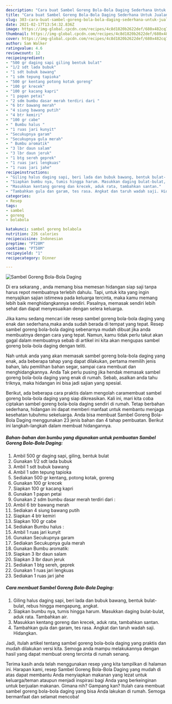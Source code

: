 ```yaml
---
description: "Cara buat Sambel Goreng Bola-Bola Daging Sederhana Untuk Jualan"
title: "Cara buat Sambel Goreng Bola-Bola Daging Sederhana Untuk Jualan"
slug: 303-cara-buat-sambel-goreng-bola-bola-daging-sederhana-untuk-jualan
date: 2021-02-17T13:54:32.836Z
image: https://img-global.cpcdn.com/recipes/4c8d1820b2622def/680x482cq70/sambel-goreng-bola-bola-daging-foto-resep-utama.jpg
thumbnail: https://img-global.cpcdn.com/recipes/4c8d1820b2622def/680x482cq70/sambel-goreng-bola-bola-daging-foto-resep-utama.jpg
cover: https://img-global.cpcdn.com/recipes/4c8d1820b2622def/680x482cq70/sambel-goreng-bola-bola-daging-foto-resep-utama.jpg
author: Sam Walker
ratingvalue: 4.6
reviewcount: 12
recipeingredient:
- "500 gr daging sapi giling bentuk bulat"
- "1/2 sdt lada bubuk"
- "1 sdt bubuk bawang"
- "1 sdm tepung tapioka"
- "500 gr kentang potong kotak goreng"
- "100 gr krecek"
- "100 gr kacang kapri"
- "1 papan petai"
- "2 sdm bumbu dasar merah terdiri dari "
- "6 btr bawang merah"
- "4 siung bawang putih"
- "4 btr kemiri"
- "100 gr cabe"
- " Bumbu halus "
- "1 ruas jari kunyit"
- "Secukupnya garam"
- "Secukupnya gula merah"
- " Bumbu aromatik"
- "3 lbr daun salam"
- "3 lbr daun jeruk"
- "1 btg sereh geprek"
- "1 ruas jari lengkuas"
- "1 ruas jari jahe"
recipeinstructions:
- "Giling halus daging sapi, beri lada dan bubuk bawang, bentuk bulat- bulat, rebus hingga mengapung, angkat."
- "Siapkan bumbu nya, tumis hingga harum. Masukkan daging bulat-bulat, aduk rata. Tambahkan air."
- "Masukkan kentang goreng dan krecek, aduk rata, tambahkan santan."
- "Tambahkan gula dan garam, tes rasa. Angkat dan taruh wadah saji. Hidangkan."
categories:
- Resep
tags:
- sambel
- goreng
- bolabola

katakunci: sambel goreng bolabola 
nutrition: 226 calories
recipecuisine: Indonesian
preptime: "PT20M"
cooktime: "PT58M"
recipeyield: "1"
recipecategory: Dinner

---
```



![Sambel Goreng Bola-Bola Daging](https://img-global.cpcdn.com/recipes/4c8d1820b2622def/680x482cq70/sambel-goreng-bola-bola-daging-foto-resep-utama.jpg)

Di era  sekarang , anda memang bisa memesan hidangan siap saji tanpa harus repot membuatnya terlebih dahulu. Tapi, untuk kita yang ingin menyajikan sajian istimewa pada keluarga tercinta, maka kamu memang lebih baik menghidangkannya sendiri. Pasalnya, memasak sendiri lebih sehat dan dapat menyesuaikan dengan selera keluarga.

Jika kamu sedang mencari ide resep sambel goreng bola-bola daging yang enak dan sederhana,maka anda sudah berada di tempat yang tepat. Resep sambel goreng bola-bola daging  sebenarnya mudah dibuat jika anda membuatnya dengan cara yang tepat. Namun, kamu tidak perlu takut akan gagal dalam membuatnya 
sebab di artikel ini kita akan mengupas sambel goreng bola-bola daging dengan teliti.  



Nah untuk anda yang akan memasak sambel goreng bola-bola daging yang enak, ada beberapa tahap yang dapat dilakukan, pertama memilih jenis bahan, lalu pemilihan bahan segar, sampai cara membuat dan menghidangkannya. Anda Tak perlu pusing jika hendak memasak sambel goreng bola-bola daging yang enak di rumah. Sebab, asalkan anda  tahu triknya, maka hidangan ini bisa jadi sajian yang spesial.

Berikut, ada beberapa cara praktis  dalam mengolah caramembuat sambel goreng bola-bola daging yang siap dikreasikan. Kali ini, mari kita coba ciptakan sambel goreng bola-bola daging sendiri di rumah. Tetap berbahan sederhana, hidangan ini dapat memberi manfaat untuk membantu menjaga kesehatan tubuhmu sekeluarga. Anda bisa membuat Sambel Goreng Bola-Bola Daging menggunakan 23 jenis bahan dan 4 tahap pembuatan. Berikut ini langkah-langkah dalam membuat hidangannya.

<!--inarticleads1-->

##### Bahan-bahan dan bumbu yang digunakan untuk pembuatan Sambel Goreng Bola-Bola Daging:

1. Ambil 500 gr daging sapi, giling, bentuk bulat
1. Gunakan 1/2 sdt lada bubuk
1. Ambil 1 sdt bubuk bawang
1. Ambil 1 sdm tepung tapioka
1. Sediakan 500 gr kentang, potong kotak, goreng
1. Gunakan 100 gr krecek
1. Siapkan 100 gr kacang kapri
1. Gunakan 1 papan petai
1. Gunakan 2 sdm bumbu dasar merah terdiri dari :
1. Ambil 6 btr bawang merah
1. Sediakan 4 siung bawang putih
1. Siapkan 4 btr kemiri
1. Siapkan 100 gr cabe
1. Sediakan  Bumbu halus :
1. Ambil 1 ruas jari kunyit
1. Gunakan Secukupnya garam
1. Sediakan Secukupnya gula merah
1. Gunakan  Bumbu aromatik:
1. Siapkan 3 lbr daun salam
1. Siapkan 3 lbr daun jeruk
1. Sediakan 1 btg sereh, geprek
1. Gunakan 1 ruas jari lengkuas
1. Sediakan 1 ruas jari jahe




<!--inarticleads2-->

##### Cara membuat Sambel Goreng Bola-Bola Daging:

1. Giling halus daging sapi, beri lada dan bubuk bawang, bentuk bulat- bulat, rebus hingga mengapung, angkat.
1. Siapkan bumbu nya, tumis hingga harum. Masukkan daging bulat-bulat, aduk rata. Tambahkan air.
1. Masukkan kentang goreng dan krecek, aduk rata, tambahkan santan.
1. Tambahkan gula dan garam, tes rasa. Angkat dan taruh wadah saji. Hidangkan.




Jadi, itulah artikel tentang  sambel goreng bola-bola daging  yang praktis dan mudah dilakukan versi kita. Semoga anda mampu melakukannya dengan hasil yang dapat membuat oreng tercinta di rumah senang. 

Terima kasih anda telah menggunakan resep yang kita tampilkan di halaman ini. Harapan kami, resep  Sambel Goreng Bola-Bola Daging yang mudah di atas dapat membantu Anda menyiapkan makanan yang lezat untuk keluarga/teman ataupun menjadi inspirasi bagi Anda yang berkeinginan untuk berjualan makanan. Gimana nih? Gampang kan? Itulah cara membuat sambel goreng bola-bola daging yang bisa Anda lakukan di rumah. Semoga bermanfaat dan selamat mencoba!

